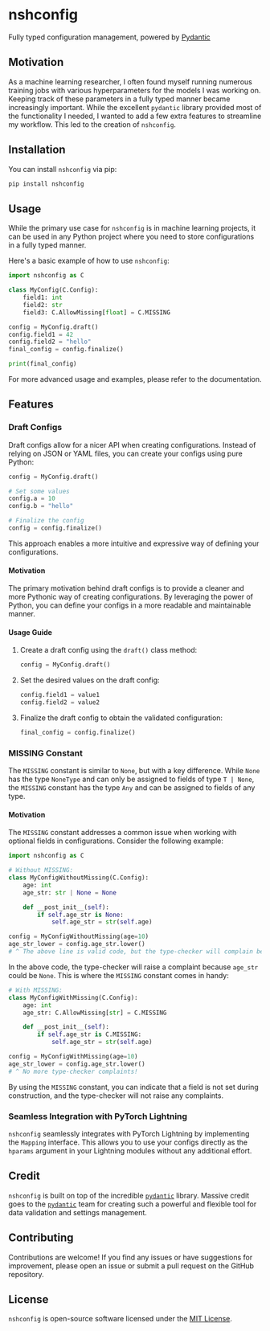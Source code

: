 # nshconfig

Fully typed configuration management, powered by [Pydantic](https://github.com/pydantic/pydantic/)

## Motivation

As a machine learning researcher, I often found myself running numerous training jobs with various hyperparameters for the models I was working on. Keeping track of these parameters in a fully typed manner became increasingly important. While the excellent `pydantic` library provided most of the functionality I needed, I wanted to add a few extra features to streamline my workflow. This led to the creation of `nshconfig`.


## Installation

You can install `nshconfig` via pip:

```bash
pip install nshconfig
```

## Usage

While the primary use case for `nshconfig` is in machine learning projects, it can be used in any Python project where you need to store configurations in a fully typed manner.

Here's a basic example of how to use `nshconfig`:

```python
import nshconfig as C

class MyConfig(C.Config):
    field1: int
    field2: str
    field3: C.AllowMissing[float] = C.MISSING

config = MyConfig.draft()
config.field1 = 42
config.field2 = "hello"
final_config = config.finalize()

print(final_config)
```

For more advanced usage and examples, please refer to the documentation.

## Features

### Draft Configs

Draft configs allow for a nicer API when creating configurations. Instead of relying on JSON or YAML files, you can create your configs using pure Python:

```python
config = MyConfig.draft()

# Set some values
config.a = 10
config.b = "hello"

# Finalize the config
config = config.finalize()
```

This approach enables a more intuitive and expressive way of defining your configurations.

#### Motivation

The primary motivation behind draft configs is to provide a cleaner and more Pythonic way of creating configurations. By leveraging the power of Python, you can define your configs in a more readable and maintainable manner.

#### Usage Guide

1. Create a draft config using the `draft()` class method:
   ```python
   config = MyConfig.draft()
   ```

2. Set the desired values on the draft config:
   ```python
   config.field1 = value1
   config.field2 = value2
   ```

3. Finalize the draft config to obtain the validated configuration:
   ```python
   final_config = config.finalize()
   ```

### MISSING Constant

The `MISSING` constant is similar to `None`, but with a key difference. While `None` has the type `NoneType` and can only be assigned to fields of type `T | None`, the `MISSING` constant has the type `Any` and can be assigned to fields of any type.

#### Motivation

The `MISSING` constant addresses a common issue when working with optional fields in configurations. Consider the following example:

```python
import nshconfig as C

# Without MISSING:
class MyConfigWithoutMissing(C.Config):
    age: int
    age_str: str | None = None

    def __post_init__(self):
        if self.age_str is None:
            self.age_str = str(self.age)

config = MyConfigWithoutMissing(age=10)
age_str_lower = config.age_str.lower()
# ^ The above line is valid code, but the type-checker will complain because `age_str` could be `None`.
```

In the above code, the type-checker will raise a complaint because `age_str` could be `None`. This is where the `MISSING` constant comes in handy:

```python
# With MISSING:
class MyConfigWithMissing(C.Config):
    age: int
    age_str: C.AllowMissing[str] = C.MISSING

    def __post_init__(self):
        if self.age_str is C.MISSING:
            self.age_str = str(self.age)

config = MyConfigWithMissing(age=10)
age_str_lower = config.age_str.lower()
# ^ No more type-checker complaints!
```

By using the `MISSING` constant, you can indicate that a field is not set during construction, and the type-checker will not raise any complaints.

### Seamless Integration with PyTorch Lightning

`nshconfig` seamlessly integrates with PyTorch Lightning by implementing the `Mapping` interface. This allows you to use your configs directly as the `hparams` argument in your Lightning modules without any additional effort.

## Credit

`nshconfig` is built on top of the incredible [`pydantic`](https://github.com/pydantic/pydantic/) library. Massive credit goes to the [`pydantic`](https://github.com/pydantic/pydantic/) team for creating such a powerful and flexible tool for data validation and settings management.

## Contributing

Contributions are welcome! If you find any issues or have suggestions for improvement, please open an issue or submit a pull request on the GitHub repository.

## License

`nshconfig` is open-source software licensed under the [MIT License](LICENSE).
